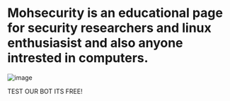 # Mohsecurity is an educational page for security researchers and linux enthusiasist and also anyone intrested in computers.



![image](https://user-images.githubusercontent.com/57531506/151699334-f75e6163-0766-461f-b8b5-3950be5e9cec.png)



TEST OUR BOT ITS FREE!












